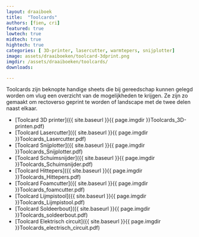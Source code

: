 ```yaml
---
layout: draaiboek
title:  "Toolcards"
authors: [fien, cri]
featured: true
lowtech: true
midtech: true
hightech: true
categories: [ 3D-printer, lasercutter, warmtepers, snijplotter]
image: assets/draaiboeken/toolcard-3dprint.png
imgdir: /assets/draaiboeken/toolcards/
downloads: 

---
```


Toolcards zijn beknopte handige sheets die bij gereedschap kunnen gelegd worden om vlug een overzicht van de mogelijkheden te krijgen.
Ze zijn zo gemaakt om rectoverso geprint te worden of landscape met de twee delen naast elkaar. 


* [Toolcard 3D printer]({{ site.baseurl }}{{ page.imgdir }}Toolcards_3D-printen.pdf)
* [Toolcard Lasercutter]({{ site.baseurl }}{{ page.imgdir }}Toolcards_Lasercutter.pdf)
* [Toolcard Snijplotter]({{ site.baseurl }}{{ page.imgdir }}Toolcards_Snijplotter.pdf)
* [Toolcard Schuimsnijder]({{ site.baseurl }}{{ page.imgdir }}Toolcards_Schuimsnijder.pdf)
* [Toolcard Hittepers]({{ site.baseurl }}{{ page.imgdir }}Toolcards_Hittepers.pdf)
* [Toolcard Foamcutter]({{ site.baseurl }}{{ page.imgdir }}Toolcards_foamcutter.pdf)
* [Toolcard Lijmpistool]({{ site.baseurl }}{{ page.imgdir }}Toolcards_Lijmpistool.pdf)
* [Toolcard Soldeerbout]({{ site.baseurl }}{{ page.imgdir }}Toolcards_soldeerbout.pdf)
* [Toolcard Elektrisch circuit]({{ site.baseurl }}{{ page.imgdir }}Toolcards_electrisch_circuit.pdf)


